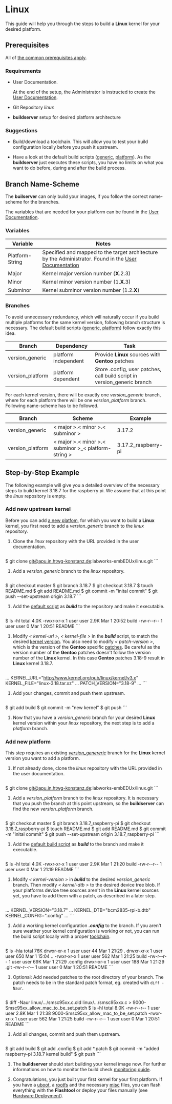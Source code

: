 # Linux
This guide will help you through the steps to build a **Linux** kernel for
your desired platform.

## Prerequisites
All of [the common prerequisites apply](usage.md#Prerequisites).

### Requirements
* User Documentation.

    At the end of the setup, the Administrator is instructed to create the [User
    Documentation](../setup/user-documentation.md).

* Git Repository *linux*
* **buildserver** setup for desired platform architecture

### Suggestions
* Build/download a toolchain. This will allow you to test your build
  configuration locally before you push it upstream.

* Have a look at the default build scripts
  ([generic](usage/linux/default/generic_build),
  [platform](usage/linux/default/platform_build)).  As the **buildserver**
  just executes these scripts, you have no limits on what you want to do before,
  during and after the build process.

## Branch Name-Scheme
The **builserver** can only build your images, if you follow the correct
name-scheme for the branches.

The variables that are needed for your platform can be found in the [User
Documentation](../setup/user-documentation.md).

### Variables

Variable | Notes
--- | ---
Platform-String | Specified and mapped to the target architecture by the Administrator. Found in the [User Documentation](../setup/user-documentation.md)
Major | Kernel major version number (**X**.2.3)
Minor | Kernel minor version number (1.**X**.3)
Subminor | Kernel subminor version number (1.2.**X**)

### Branches
To avoid unnecessary redundancy, which will naturally occur if you build
multiple platforms for the same kernel version, following branch structure is
necessary. The default build scripts
([generic](usage/linux/default/generic_build),
[platform](usage/linux/default/platform_build)) follow exactly this idea.

Branch | Dependency | Task
--- | --- | ---
version\_generic | platform independent | Provide **Linux** sources with **Gentoo** patches
version\_platform | platform dependent | Store .config, user patches, call build script in version\_generic branch

For each kernel version, there will be exactly one *version\_generic* branch,
where for each platform there will be one *version\_platform* branch. Following
name-scheme has to be followed.

Branch | Scheme | Example
--- | --- | ---
version\_generic | < major \>.< minor \>.< subminor \> | 3.17.2
version\_platform | < major \>.< minor \>.< subminor \>\_< platform-string \> |  3.17.2\_raspberry-pi

## Step-by-Step Example
The following example will give you a detailed overview of the necessary steps
to build kernel 3.18.7 for the raspberry pi. We assume that at this point the
*linux* repository is empty.

### Add new upstream kernel
Before you can add [a new platfom](#add-new-platform), for which you want to
build a **Linux** kernel, you first need to add a *version\_generic* branch to
the *linux* repository. 

1. Clone the *linux* repository with the URL provided in the user documentation.

    ```
$ git clone git@apu.in.htwg-konstanz.de:labworks-embEDUx/linux.git 
    ```

1. Add a *version\_generic* branch to the *linux* repository. 

    ```
$ git checkout master
$ git branch 3.18.7
$ git checkout 3.18.7
$ touch README.md
$ git add README.md
$ git commit -m "inital commit"
$ git push --set-upstream origin 3.18.7
    ```

1. Add the [default script](usage/linux/default/generic_build) as ***build*** to the
   repository and make it executable.

    ```
$ ls -hl
total 4.0K
-rwxr-xr-x 1 user user 2.9K Mar  1 20:52 build
-rw-r--r-- 1 user user    0 Mar  1 20:51 README
    ```

1. Modify *< kernel-url \>*, *< kernel-file \>* in the ***build*** script, to
   match the desired [kernel version](https://www.kernel.org/pub/linux/kernel/).
   You also need to modify *< patch-version \>*, which is the version of the
   **Gentoo** specific
   [patches](http://dev.gentoo.org/~mpagano/genpatches/tarballs). Be careful as
   the version number of the **Gentoo** patches doesn't follow the version
   number of the **Linux** kernel. In this case **Gentoo** patches 3.18-9 result
   in **Linux** kernel 3.18.7.
   
    ```
...
KERNEL_URL="http://www.kernel.org/pub/linux/kernel/v3.x"
KERNEL_FILE="linux-3.18.tar.xz"
...
PATCH_VERSION="3.18-9"
...
    ```

1. Add your changes, commit and push them upstream.
   
    ```
$ git add build
$ git commit -m "new kernel"
$ git push 
    ```

1. Now that you have a *version\_generic* branch for your desired **Linux** kernel
   version within your *linux* repository, the next step is to add a *platform*
   branch.

### Add new platform
This step requires an existing [*version\_genereric*](#add-new-upstream-kernel)
branch for the **Linux** kernel version you want to add a platform.

1. If not already done, clone the *linux* repository with the URL provided in
   the user documentation.
   
    ```
$ git clone git@apu.in.htwg-konstanz.de:labworks-embEDUx/linux.git
    ```

1. Add a *version\_platform* branch to the *linux* repository. It is necessary that you
   push the branch at this point upstream, so the **buildserver** can find the
   new *version\_platform* branch.

    ```
$ git checkout master
$ git branch 3.18.7_raspberry-pi
$ git checkout 3.18.7_raspberry-pi
$ touch README.md
$ git add README.md
$ git commit -m "inital commit"
$ git push --set-upstream origin 3.18.7_raspberry-pi
    ```

1. Add the [default build script](usage/linux/default/platform_build) as ***build***
   to the branch and make it executable. 
   
    ```
$ ls -hl
total 4.0K
-rwxr-xr-x 1 user user 2.9K Mar  1 21:20 build
-rw-r--r-- 1 user user    0 Mar  1 21:19 README
    ```

1. Modify *< kernel-version \>* in ***build*** to the desired *version\_generic*
   branch. Then modify *< kernel-dtb \>* to the desired device tree blob. If
   your platforms device tree sources aren't in the **Linux** kernel sources
   yet, you have to add them with a patch, as described in a later step.
   
    ```
...
KERNEL_VERSION="3.18.7"
...
KERNEL_DTB="bcm2835-rpi-b.dtb"
KERNEL_CONFIG=".config"
...
    ```

1. Add a working kernel configuration ***.config*** to the branch. If you aren't
   sure weather your kernel configuration is working or not, you can run the build
   script locally with a proper [toolchain](toolchains.md#Usage).
   
    ```
$ ls -hla
total 76K
drwxr-xr-x 1 user user  44 Mar  1 21:29 .
drwxr-xr-x 1 user user 650 Mar  1 15:04 ..
-rwxr-xr-x 1 user user 562 Mar  1 21:25 build
-rw-r--r-- 1 user user 69K Mar  1 21:29 .config
drwxr-xr-x 1 user user 188 Mar  1 21:29 .git
-rw-r--r-- 1 user user   0 Mar  1 20:51 README 
    ```

1. Optional: Add needed patches to the root directory of your branch. The patch
   needs to be in the standard patch format, eg. created with `diff -Naur`.
   
    ```
$ diff -Naur linux/.../smsc95xx.c.old linux/.../smsc95xxx.c > 9000-Smsc95xx_allow_mac_to_be_set.patch
$ ls -hl
total 8.0K
-rw-r--r-- 1 user user 2.8K Mar  1 21:38 9000-Smsc95xx_allow_mac_to_be_set.patch
-rwxr-xr-x 1 user user  562 Mar  1 21:25 build
-rw-r--r-- 1 user user    0 Mar  1 20:51 README
    ```

1. Add all changes, commit and push them upstream.
   
    ```
$ git add build
$ git add .config
$ git add *.patch
$ git commit -m "added raspberry-pi 3.18.7 kernel build"
$ git push
    ```

1. The **buildserver** should start building your kernel image now. For further
   informations on how to monitor the build check [monitoring
   guide](common/build-monitoring.md).

1. Congratulations, you just built your first kernel for your first platform. If
   you have a [uboot](uboot.md), a [rootfs](rootfs.md) and the necessary
   [misc](misc.md) files, you can flash everything with the **Flashtool** or
   deploy your files manually (see [Hardware
   Deployment](usage.md#hardware-deployment)).

